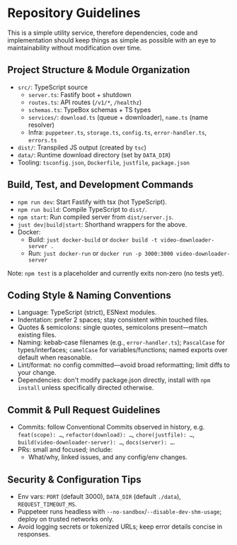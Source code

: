 # Repository Guidelines

This is a simple utility service, therefore dependencies, code and implementation should keep things as simple as possible with an eye to maintainability without modification over time.


## Project Structure & Module Organization
- `src/`: TypeScript source
  - `server.ts`: Fastify boot + shutdown
  - `routes.ts`: API routes (`/v1/*`, `/healthz`)
  - `schemas.ts`: TypeBox schemas + TS types
  - `services/`: `download.ts` (queue + downloader), `name.ts` (name resolver)
  - Infra: `puppeteer.ts`, `storage.ts`, `config.ts`, `error-handler.ts`, `errors.ts`
- `dist/`: Transpiled JS output (created by `tsc`)
- `data/`: Runtime download directory (set by `DATA_DIR`)
- Tooling: `tsconfig.json`, `Dockerfile`, `justfile`, `package.json`

## Build, Test, and Development Commands
- `npm run dev`: Start Fastify with tsx (hot TypeScript).
- `npm run build`: Compile TypeScript to `dist/`.
- `npm start`: Run compiled server from `dist/server.js`.
- `just dev|build|start`: Shorthand wrappers for the above.
- Docker:
  - Build: `just docker-build` or `docker build -t video-downloader-server .`
  - Run: `just docker-run` or `docker run -p 3000:3000 video-downloader-server`

Note: `npm test` is a placeholder and currently exits non‑zero (no tests yet).

## Coding Style & Naming Conventions
- Language: TypeScript (strict), ESNext modules.
- Indentation: prefer 2 spaces; stay consistent within touched files.
- Quotes & semicolons: single quotes, semicolons present—match existing files.
- Naming: kebab‑case filenames (e.g., `error-handler.ts`); `PascalCase` for types/interfaces; `camelCase` for variables/functions; named exports over default when reasonable.
- Lint/format: no config committed—avoid broad reformatting; limit diffs to your change.
- Dependencies: don't modify package.json directly, install with `npm install` unless specifically directed otherwise.

## Commit & Pull Request Guidelines
- Commits: follow Conventional Commits observed in history, e.g. `feat(scope): …`, `refactor(download): …`, `chore(justfile): …`, `build(video-downloader-server): …`, `docs(server): …`.
- PRs: small and focused; include:
  - What/why, linked issues, and any config/env changes.

## Security & Configuration Tips
- Env vars: `PORT` (default 3000), `DATA_DIR` (default `./data`), `REQUEST_TIMEOUT_MS`.
- Puppeteer runs headless with `--no-sandbox`/`--disable-dev-shm-usage`; deploy on trusted networks only.
- Avoid logging secrets or tokenized URLs; keep error details concise in responses.

